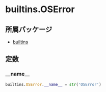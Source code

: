 # builtins.OSError

## 所属パッケージ
- [builtins](../../module/builtins)

## 定数

### \_\_name\_\_
```python
builtins.OSError.__name__ = str('OSError')
```
